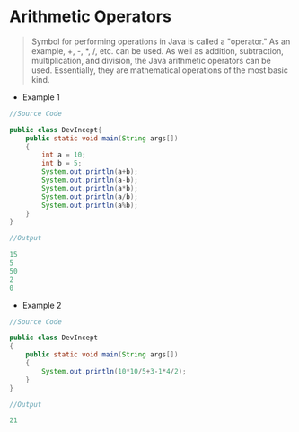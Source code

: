 # Arithmetic Operators

> Symbol for performing operations in Java is called a "operator." As an example, +, -, *, /, etc. can be used. As well as addition, subtraction, multiplication, and division, the Java arithmetic operators can be used. Essentially, they are mathematical operations of the most basic kind.

- Example 1

```java
//Source Code

public class DevIncept{  
	public static void main(String args[])
	{  
		int a = 10;  
		int b = 5;  
		System.out.println(a+b);
		System.out.println(a-b);
		System.out.println(a*b);
		System.out.println(a/b);
		System.out.println(a%b);
	}
}
```

```java
//Output

15
5
50
2
0
```

- Example 2

```java
//Source Code

public class DevIncept
{  
	public static void main(String args[])
	{  
		System.out.println(10*10/5+3-1*4/2);  
	}
}
```

```java
//Output

21
```